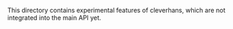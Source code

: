 This directory contains experimental features of cleverhans, which are not
integrated into the main API yet.
